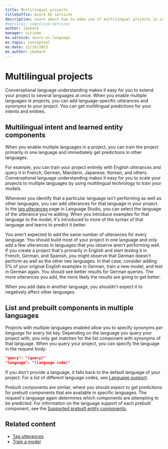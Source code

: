 ```yaml
---
title: Multilingual projects
titleSuffix: Azure AI services
description: Learn about how to make use of multilingual projects in conversational language understanding.
#services: cognitive-services
author: jboback
manager: nitinme
ms.service: azure-ai-language
ms.topic: conceptual
ms.date: 12/19/2023
ms.author: jboback
---
```


# Multilingual projects

Conversational language understanding makes it easy for you to extend your project to several languages at once. When you enable multiple languages in projects, you can add language-specific utterances and synonyms to your project. You can get multilingual predictions for your intents and entities.

## Multilingual intent and learned entity components

When you enable multiple languages in a project, you can train the project primarily in one language and immediately get predictions in other languages.

For example, you can train your project entirely with English utterances and query it in French, German, Mandarin, Japanese, Korean, and others. Conversational language understanding makes it easy for you to scale your projects to multiple languages by using multilingual technology to train your models.

Whenever you identify that a particular language isn't performing as well as other languages, you can add utterances for that language in your project. In the [tag utterances](../how-to/tag-utterances.md) page in Language Studio, you can select the language of the utterance you're adding. When you introduce examples for that language to the model, it's introduced to more of the syntax of that language and learns to predict it better.

You aren't expected to add the same number of utterances for every language. You should build most of your project in one language and only add a few utterances in languages that you observe aren't performing well. If you create a project that's primarily in English and start testing it in French, German, and Spanish, you might observe that German doesn't perform as well as the other two languages. In that case, consider adding 5% of your original English examples in German, train a new model, and test in German again. You should see better results for German queries. The more utterances you add, the more likely the results are going to get better.

When you add data in another language, you shouldn't expect it to negatively affect other languages.

## List and prebuilt components in multiple languages

Projects with multiple languages enabled allow you to specify synonyms *per language* for every list key. Depending on the language you query your project with, you only get matches for the list component with synonyms of that language. When you query your project, you can specify the language in the request body:

```json
"query": "{query}"
"language": "{language code}"
```

If you don't provide a language, it falls back to the default language of your project. For a list of different language codes, see [Language support](../language-support.md).

Prebuilt components are similar, where you should expect to get predictions for prebuilt components that are available in specific languages. The request's language again determines which components are attempting to be predicted. For information on the language support of each prebuilt component, see the [Supported prebuilt entity components](../prebuilt-component-reference.md).

## Related content

* [Tag utterances](../how-to/tag-utterances.md) 
* [Train a model](../how-to/train-model.md)

